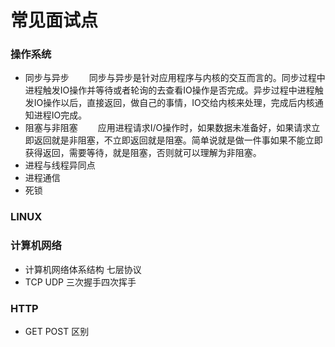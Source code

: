 # 常见面试点
### 操作系统
* 同步与异步
　　同步与异步是针对应用程序与内核的交互而言的。同步过程中进程触发IO操作并等待或者轮询的去查看IO操作是否完成。异步过程中进程触发IO操作以后，直接返回，做自己的事情，IO交给内核来处理，完成后内核通知进程IO完成。
* 阻塞与非阻塞
　　应用进程请求I/O操作时，如果数据未准备好，如果请求立即返回就是非阻塞，不立即返回就是阻塞。简单说就是做一件事如果不能立即获得返回，需要等待，就是阻塞，否则就可以理解为非阻塞。
* 进程与线程异同点
* 进程通信
* 死锁
### LINUX
### 计算机网络
* 计算机网络体系结构 七层协议
* TCP UDP 三次握手四次挥手
### HTTP
* GET POST 区别
